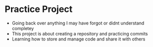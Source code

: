 # Practice Project
* Going back over anything I may have forgot or didnt understand completey 
* This project is about creating a repository and practicing commits
* Learning how to store and manage code and share it with others

